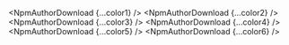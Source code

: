 <script lang="ts">
  import { NpmAuthorDownload } from 'svelte-shields'
  import type { NpmAuthorDownloadPropsType } from 'svelte-shields';

  const color1: NpmAuthorDownloadPropsType = {
    author: 'shinichiokada',
    color: 'indigo'
  }
  const color2: NpmAuthorDownloadPropsType = {
    author: 'shinichiokada',
    color: '4B0082'
  }
  const color3: NpmAuthorDownloadPropsType = {
    author: 'shinichiokada',
    color: 'rgb(75, 0, 130)'
  }
  const color4: NpmAuthorDownloadPropsType = {
    author: 'shinichiokada',
    color: 'rgba(75, 0, 130, 1)'
  }

  const color5: NpmAuthorDownloadPropsType = {
    author: 'shinichiokada',
    color: 'hsl(275, 100%, 25%)'
  }

  const color6: NpmAuthorDownloadPropsType = {
    author: 'shinichiokada',
    color: 'hsla(275, 100%, 25%, 1)',
  }
</script>

<NpmAuthorDownload {...color1} />
<NpmAuthorDownload {...color2} />
<NpmAuthorDownload {...color3} />
<NpmAuthorDownload {...color4} />
<NpmAuthorDownload {...color5} />
<NpmAuthorDownload {...color6} />